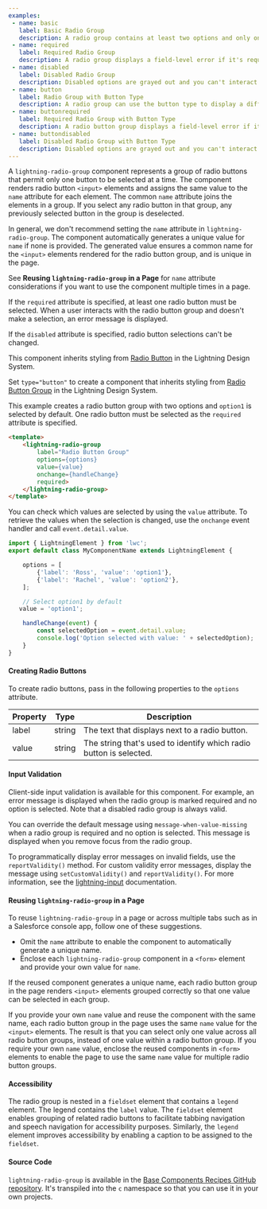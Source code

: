```yaml
---
examples:
 - name: basic
   label: Basic Radio Group
   description: A radio group contains at least two options and only one can be selected.
 - name: required
   label: Required Radio Group
   description: A radio group displays a field-level error if it's required and no option is selected after the first interaction.
 - name: disabled
   label: Disabled Radio Group
   description: Disabled options are grayed out and you can't interact with them.
 - name: button
   label: Radio Group with Button Type
   description: A radio group can use the button type to display a different visual style.
 - name: buttonrequired
   label: Required Radio Group with Button Type
   description: A radio button group displays a field-level error if it's required and no option is selected after the first interaction.
 - name: buttondisabled
   label: Disabled Radio Group with Button Type
   description: Disabled options are grayed out and you can't interact with them.
---
```

A `lightning-radio-group` component represents a group of radio buttons that permit only
one button to be selected at a time. The component renders radio button `<input>` elements
and assigns the same value to the `name` attribute for each element. The common
`name` attribute joins the elements in a group. If you select any radio button in that
group, any previously selected button in the group is deselected.

In general, we don't recommend setting the `name` attribute in `lightning-radio-group`.
The component automatically generates a unique value for `name` if none is provided. The generated value ensures
a common name for the `<input>` elements rendered for the radio button group, and is unique in the page.

See __Reusing `lightning-radio-group` in a Page__ for `name` attribute considerations if you want to use the component multiple times in a page.

If the `required` attribute is specified, at least one radio button must be selected.
When a user interacts with the radio button group and doesn't make a selection, an
error message is displayed.

If the `disabled` attribute is specified, radio button selections can't be changed.

This component inherits styling from
[Radio Button](https://www.lightningdesignsystem.com/components/radio-group/) in the
Lightning Design System.

Set `type="button"` to create a component that
inherits styling from
[Radio Button Group](https://www.lightningdesignsystem.com/components/radio-button-group/)
in the Lightning Design System.

This example creates a radio button group with two options and `option1` is selected
by default. One radio button must be selected as the `required` attribute is
specified.
```html
<template>
    <lightning-radio-group
        label="Radio Button Group"
        options={options}
        value={value}
        onchange={handleChange}
        required>
    </lightning-radio-group>
</template>
```

You can check which values are selected by using the `value` attribute.
To retrieve the values when the selection is changed, use the `onchange` event handler and call
`event.detail.value`.

```javascript
import { LightningElement } from 'lwc';
export default class MyComponentName extends LightningElement {

    options = [
        {'label': 'Ross', 'value': 'option1'},
        {'label': 'Rachel', 'value': 'option2'},
    ];

    // Select option1 by default
   value = 'option1';

    handleChange(event) {
        const selectedOption = event.detail.value;
        console.log('Option selected with value: ' + selectedOption);
    }
}
```

#### Creating Radio Buttons

To create radio buttons, pass in the following properties to the `options` attribute.

Property|Type|Description
-----|-----|-----
label|string|The text that displays next to a radio button.
value|string|The string that's used to identify which radio button is selected.

#### Input Validation

Client-side input validation is available for this component. For example, an error message is displayed when the radio group is marked required and no option is selected. Note that a disabled radio group is always valid.

You can override the default message using `message-when-value-missing` when a radio group is required and no option is selected. This message is displayed when you remove focus from the radio group.

To programmatically display error messages on invalid fields, use the `reportValidity()` method. For custom validity error messages, display the message using `setCustomValidity()` and `reportValidity()`. For more information, see the [lightning-input](/docs/component-library/bundle/lightning-input/documentation) documentation.

#### Reusing `lightning-radio-group` in a Page

To reuse `lightning-radio-group` in a page or across multiple tabs such as in a Salesforce console app,
follow one of these suggestions.
* Omit the `name` attribute to enable the component to automatically generate a unique name.
* Enclose each `lightning-radio-group` component in a `<form>` element and provide your own value for `name`.

If the reused component generates a unique name, each radio button group in the page renders
`<input>` elements grouped correctly so that one value can be selected in each group.

If you provide your own `name` value and reuse the
component with the same name, each radio button group in the page uses the same `name` value for the `<input>` elements.
The result is that you can select only one value across all radio button groups, instead of
one value within a radio button group. If you require your own `name` value, enclose the
reused components in `<form>` elements to enable the page to use the same `name` value for multiple radio
button groups.

#### Accessibility

The radio group is nested in a `fieldset` element that contains a `legend`
element. The legend contains the `label` value. The `fieldset` element enables
grouping of related radio buttons to facilitate tabbing navigation and speech
navigation for accessibility purposes. Similarly, the `legend` element
improves accessibility by enabling a caption to be assigned to the `fieldset`.

#### Source Code

`lightning-radio-group` is available in the [Base Components Recipes GitHub repository](https://github.com/salesforce/base-components-recipes#documentation). It's transpiled into the `c` namespace so that you can use it in your own projects.